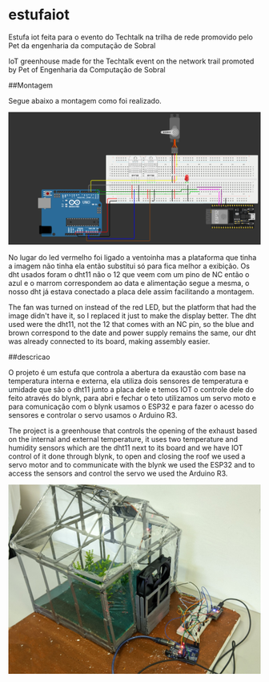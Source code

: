 # estufaiot
Estufa iot feita para o evento do Techtalk na trilha de rede promovido pelo Pet da engenharia da computação de Sobral

IoT greenhouse made for the Techtalk event on the network trail promoted by Pet of Engenharia da Computação de Sobral

##Montagem

Segue abaixo a montagem como foi realizado.

![Monatagem](images/estufaiot2.PNG)

No lugar do led vermelho foi ligado a ventoinha mas a plataforma que tinha a imagem não tinha ela então substitui só para fica melhor a exibição.
Os dht usados foram o dht11 não o 12 que veem com um pino de NC então o azul e o marrom correspondem ao data e alimentação segue a mesma, o nosso dht já estava conectado a placa dele assim facilitando a montagem.

The fan was turned on instead of the red LED, but the platform that had the image didn't have it, so I replaced it just to make the display better.
The dht used were the dht11, not the 12 that comes with an NC pin, so the blue and brown correspond to the date and power supply remains the same, our dht was already connected to its board, making assembly easier.

##descricao 

O projeto é um estufa que controla a abertura da exaustão com base na temperatura interna e externa, ela utiliza dois sensores de temperatura e umidade que são o dht11 junto a placa dele e temos IOT o controle dele do feito através do blynk, para abri e fechar o teto utilizamos um servo moto e para comunicação com o blynk usamos o ESP32 e para fazer o acesso do sensores e controlar o servo usamos o  Arduino R3.

The project is a greenhouse that controls the opening of the exhaust based on the internal and external temperature, it uses two temperature and humidity sensors which are the dht11 next to its board and we have IOT control of it done through blynk, to open and closing the roof we used a servo motor and to communicate with the blynk we used the ESP32 and to access the sensors and control the servo we used the Arduino R3.

![Projeto](images/montagem1.png)

